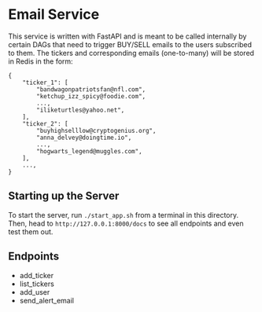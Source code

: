 # Email Service

This service is written with FastAPI and is meant to be called internally by certain DAGs that need to trigger BUY/SELL emails to the users subscribed to them. The tickers and corresponding emails (one-to-many) will be stored in Redis in the form:

```
{
    "ticker_1": [
        "bandwagonpatriotsfan@nfl.com",
        "ketchup_izz_spicy@foodie.com",
        ...,
        "iliketurtles@yahoo.net",
    ],
    "ticker_2": [
        "buyhighselllow@cryptogenius.org",
        "anna_delvey@doingtime.io",
        ...,
        "hogwarts_legend@muggles.com",
    ],
    ...,
}
```

## Starting up the Server

To start the server, run `./start_app.sh` from a terminal in this directory. Then, head to `http://127.0.0.1:8000/docs` to see all endpoints and even test them out.

## Endpoints

- add_ticker
- list_tickers
- add_user
- send_alert_email